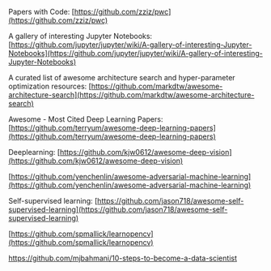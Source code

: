 Papers with Code: [https://github.com/zziz/pwc](https://github.com/zziz/pwc)

A gallery of interesting Jupyter Notebooks: [https://github.com/jupyter/jupyter/wiki/A-gallery-of-interesting-Jupyter-Notebooks](https://github.com/jupyter/jupyter/wiki/A-gallery-of-interesting-Jupyter-Notebooks)

A curated list of awesome architecture search and hyper-parameter optimization resources: [https://github.com/markdtw/awesome-architecture-search](https://github.com/markdtw/awesome-architecture-search)

Awesome - Most Cited Deep Learning Papers: [https://github.com/terryum/awesome-deep-learning-papers](https://github.com/terryum/awesome-deep-learning-papers)

Deeplearning: [https://github.com/kjw0612/awesome-deep-vision](https://github.com/kjw0612/awesome-deep-vision)

[https://github.com/yenchenlin/awesome-adversarial-machine-learning](https://github.com/yenchenlin/awesome-adversarial-machine-learning)

Self-supervised learning: [https://github.com/jason718/awesome-self-supervised-learning](https://github.com/jason718/awesome-self-supervised-learning)

[https://github.com/spmallick/learnopencv](https://github.com/spmallick/learnopencv)

https://github.com/mjbahmani/10-steps-to-become-a-data-scientist



